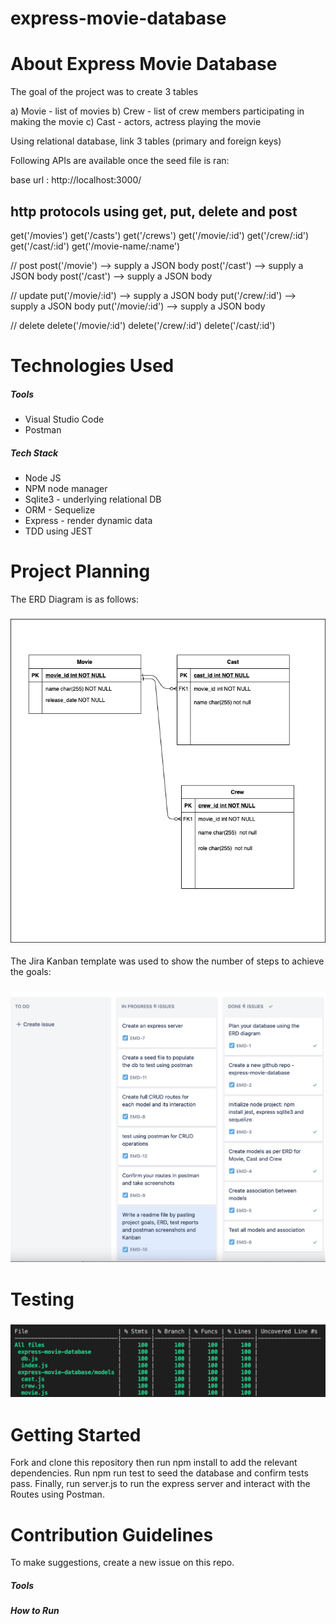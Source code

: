# express-movie-database

<h1>About Express Movie Database</h1>

The goal of the project was to create 3 tables

   a) Movie - list of movies
   b) Crew - list of crew members participating in making the movie
   c) Cast - actors, actress playing the movie

Using relational database, link 3 tables (primary and foreign keys)

Following APIs are available once the seed file is ran:

base url : http://localhost:3000/


http protocols using get, put, delete and post
----------------------------------------------
get('/movies')
get('/casts')
get('/crews')
get('/movie/:id')
get('/crew/:id')
get('/cast/:id')
get('/movie-name/:name')

// post
post('/movie') --> supply a JSON body
post('/cast') --> supply a JSON body
post('/cast') --> supply a JSON body

// update
put('/movie/:id') --> supply a JSON body
put('/crew/:id') --> supply a JSON body
put('/movie/:id') --> supply a JSON body

// delete
delete('/movie/:id')
delete('/crew/:id')
delete('/cast/:id')



<h1>Technologies Used</h1>
<h5>Tools</h5>
<ul>
    <li>Visual Studio Code</li>
    <li>Postman</li>
   
   
</ul>
<h5>Tech Stack</h5>
<ul>
    <li>Node JS</li>
    <li>NPM node manager</li>
    <li>Sqlite3 - underlying relational DB</li>
    <li>ORM - Sequelize</li>
    <li>Express - render dynamic data</li>
    <li>TDD using JEST</li>
</ul>

<h1>Project Planning</h1>
The ERD Diagram is as follows:
<h3>
    <img src="https://github.com/ivycodr/express-movie-database/blob/main/resources/erd-movie-crew-cast.png">
</h3>

The Jira Kanban template was used to show the number of steps to achieve the goals:

<h3>
    <img src="https://github.com/ivycodr/express-movie-database/blob/main/resources/kanban.png">
</h3>

<h1>Testing</h1>
<h3>
    <img src="https://github.com/ivycodr/express-movie-database/blob/main/resources/test_report_12122021.png">
</h3>


<h1>Getting Started</h1>
Fork and clone this repository then run npm install to add the relevant dependencies. Run npm run test to seed the database and confirm tests pass. Finally, run server.js to run the express server and interact with the Routes using Postman.

<h1>Contribution Guidelines</h1>
To make suggestions, create a new issue on this repo.







<h5>Tools</h5>


<h5>How to Run</h5>
